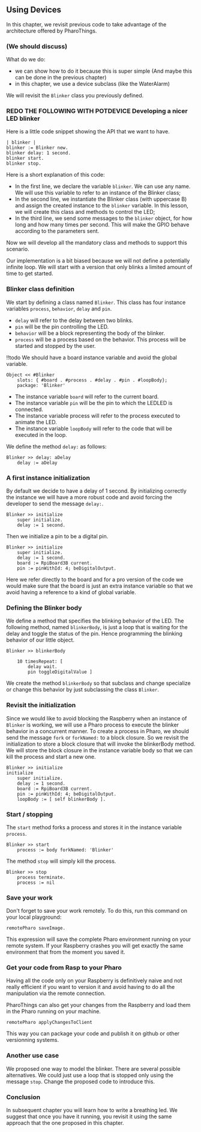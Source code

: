 ## Using Devices


In this chapter, we revisit previous code to take advantage of the architecture offered by PharoThings.

### \(We should discuss\) 

What do we do:
- we can show how to do it because this is super simple \(And maybe this can be done in the previous chapter\)
- in this chapter, we use a device subclass \(like the WaterAlarm\)


We will revisit the `Blinker` class you previously defined.

### REDO THE FOLLOWING WITH POTDEVICE Developing a nicer LED blinker


Here is a little code snippet showing the API that we want to have. 

```
| blinker |
blinker := Blinker new.
blinker delay: 1 second.
blinker start. 
blinker stop. 
```


Here is a short explanation of this code:

- In the first line, we declare the variable `blinker`. We can use any name. We will use this variable to refer to  an instance of the Blinker class;
- In the second line, we instantiate the Blinker class \(with uppercase B\) and assign the created instance to the `blinker` variable. In this lesson, we will create this class and methods to control the LED;
- In the third line, we send some messages to the `blinker` object, for how long and how many times per second. This will make the GPIO behave according to the parameters sent.


Now we will develop all the mandatory class and methods to support this scenario.

Our implementation is a bit biased because we will not define a potentially infinite loop.
We will start with a version that only blinks a limited amount of time to get started.

### Blinker class definition

We start by defining a class named `Blinker`. This class has four instance variables `process`, `behavior`, `delay` and `pin`.

- `delay` will refer to the delay between two blinks.
- `pin` will be the pin controlling the LED.
- `behavior` will be a block representing the body of the blinker. 
- `process` will be a process based on the behavior. This process will be started and stopped by the user.

 
 
!!todo We should have a board instance variable and avoid the global variable. 



```
Object << #Blinker
	slots: { #board . #process . #delay . #pin . #loopBody};
	package: 'Blinker'
```


- The instance variable `board` will refer to the current board. 
- The instance variable `pin` will be the pin to which the LEDLED is connected.
- The instance variable process will refer to the process executed to animate the LED.
- The instance variable `loopBody` will refer to the code that will be executed in the loop.


We define the method `delay:` as follows: 

```
Blinker >> delay: aDelay
	delay := aDelay
```



### A first instance initialization


By default we decide to have a delay of 1 second. 
By initializing correctly the instance we will have a more robust code and avoid forcing the developer to send the message `delay:`.

```
Blinker >> initialize
	super initialize.
	delay := 1 second.
```


Then we initialize a pin to be a digital pin. 

```
Blinker >> initialize
	super initialize.
	delay := 1 second.
	board := RpiBoard3B current.
	pin := pinWithId: 4; beDigitalOutput.
```


Here we refer directly to the board and for a pro version of the code we would make sure that the board is just an extra instance variable so that we avoid having a reference to a kind of global variable. 

### Defining the Blinker body


We define a method that specifies the blinking behavior of the LED.
The following method, named `blinkerBody`, is just a loop that is waiting for the delay and toggle the status of the pin.
Hence programming the blinking behavior of our little object.
```
Blinker >> blinkerBody

	10 timesRepeat: [ 
		delay wait.
		pin toggleDigitalValue ]
```


We create the method `blinkerBody` so that subclass and change specialize or change this behavior by just subclassing the class `Blinker`.

### Revisit the initialization

Since we would like to avoid blocking the Raspberry when an instance of `Blinker` is working, we will use a Pharo process to execute the blinker behavior in a concurrent manner.
To create a process in Pharo, we should send the message `fork` or `forkNamed:` to a block closure.
So we revisit the initialization to store a block closure that will invoke the blinkerBody method. 
We will store the block closure in the instance variable body so that we can kill the process and start a new one.
```
Blinker >> initialize 
initialize
	super initialize.
	delay := 1 second.
	board := RpiBoard3B current.
	pin := pinWithId: 4; beDigitalOutput.
	loopBody := [ self blinkerBody ].
```



### Start / stopping

The `start` method forks a process and stores it in the instance variable `process`.

```
Blinker >> start
	process := body forkNamed: 'Blinker'
```

The method `stop` will simply kill the process. 

```
Blinker >> stop 
	process terminate.
	process := nil
```



### Save your work


Don't forget to save your work remotely. To do this, run this command on your local playground:

```
remotePharo saveImage.
```


This expression will save the complete Pharo environment running on your remote system.
If your Raspberry crashes you will get exactly the same environment that from the moment you saved it. 

### Get your code from Rasp to your Pharo


Having all the code only on your Raspberry is definitively naive and not really efficient if you want to version it and avoid having to do all the manipulation via the remote connection. 

PharoThings can also get your changes from the Raspberry and load them in the Pharo running on your machine. 

```
remotePharo applyChangesToClient
```


This way you can package your code and publish it on github or other versionning systems.

### Another use case

We proposed one way to model the blinker.
There are several possible alternatives.
We could just use a loop that is stopped only using the message `stop`. 
Change the proposed code to introduce this.

### Conclusion


In subsequent chapter you will learn how to write a breathing led. 
We suggest that once you have it running, you revisit it using the same approach that the one proposed in this chapter.
